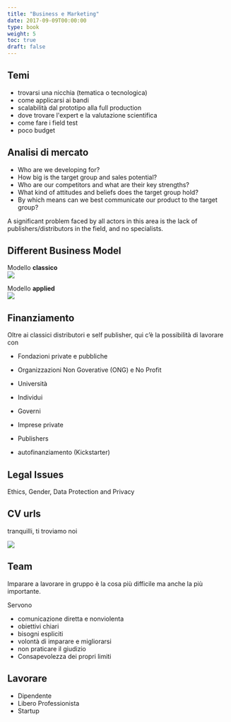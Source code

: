 ```yaml
---
title: "Business e Marketing"
date: 2017-09-09T00:00:00
type: book
weight: 5
toc: true
draft: false
---
```


## Temi
- trovarsi una nicchia (tematica o tecnologica)
- come applicarsi ai bandi
- scalabilità dal prototipo alla full production
- dove trovare l'expert e la valutazione scientifica
- come fare i field test
- poco budget

## Analisi di mercato
- Who are we developing for?
- How big is the target group and sales potential?
- Who are our competitors and what are their key strengths?
- What kind of attitudes and beliefs does the target group hold?
- By which means can we best communicate our product to the target group?

A significant problem faced by all actors in this area is the lack of publishers/distributors in the field, and no specialists.

## Different Business Model

Modello **classico**  
![](../img/biz_classic.webp)

Modello **applied**  
![](../img/biz_applied.webp)

## Finanziamento
Oltre ai classici distributori e self publisher, qui c’è la possibilità di lavorare con

- Fondazioni private e pubbliche
- Organizzazioni Non Goverative (ONG) e No Profit
- Università
- Individui
- Governi
- Imprese private
- Publishers

- autofinanziamento (Kickstarter)

## Legal Issues
Ethics, Gender, Data Protection and Privacy

## CV urls
tranquilli, ti troviamo noi

![](../img/cv_openai.webp)

## Team
Imparare a lavorare in gruppo è la cosa più difficile ma anche la più importante.

Servono
- comunicazione diretta e nonviolenta
- obiettivi chiari 
- bisogni espliciti
- volontà di imparare e migliorarsi
- non praticare il giudizio
- Consapevolezza dei propri limiti

## Lavorare
- Dipendente
- Libero Professionista
- Startup
